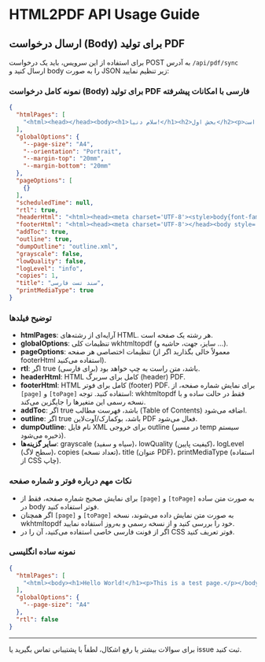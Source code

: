 # HTML2PDF API Usage Guide

## ارسال درخواست (Body) برای تولید PDF

برای استفاده از این سرویس، باید یک درخواست POST به آدرس `/api/pdf/sync` ارسال کنید و body را به صورت JSON زیر تنظیم نمایید:

### نمونه کامل درخواست (Body) برای تولید PDF فارسی با امکانات پیشرفته

```json
{
  "htmlPages": [
    "<html><head></head><body><h1>سلام دنیا!</h1><h2>بخش اول</h2><p>این یک صفحه تست راست به چپ است.</p><h2>بخش دوم</h2><p>ادامه تست...</p></body></html>"
  ],
  "globalOptions": {
    "--page-size": "A4",
    "--orientation": "Portrait",
    "--margin-top": "20mm",
    "--margin-bottom": "20mm"
  },
  "pageOptions": [
    {}
  ],
  "scheduledTime": null,
  "rtl": true,
  "headerHtml": "<html><head><meta charset='UTF-8'><style>body{font-family:Tahoma,'Vazir',Arial,'Arial Unicode MS',sans-serif;font-size:10pt;direction:rtl;margin:0;}</style></head><body><div style='text-align:center;'>سربرگ سفارشی</div></body></html>",
  "footerHtml": "<html><head><meta charset='UTF-8'></head><body style='font-family:Tahoma; font-size:10pt; text-align:center; direction:ltr; unicode-bidi:embed;'>صفحه [page] از [toPage]</body></html>",
  "addToc": true,
  "outline": true,
  "dumpOutline": "outline.xml",
  "grayscale": false,
  "lowQuality": false,
  "logLevel": "info",
  "copies": 1,
  "title": "سند تست فارسی",
  "printMediaType": true
}
```

### توضیح فیلدها
- **htmlPages**: آرایه‌ای از رشته‌های HTML. هر رشته یک صفحه است.
- **globalOptions**: تنظیمات کلی wkhtmltopdf (سایز، جهت، حاشیه و ...).
- **pageOptions**: تنظیمات اختصاصی هر صفحه (معمولاً خالی بگذارید اگر از footerHtml استفاده می‌کنید).
- **rtl**: اگر true باشد، متن راست به چپ خواهد بود (برای فارسی).
- **headerHtml**: HTML کامل برای سربرگ (header) PDF.
- **footerHtml**: HTML کامل برای فوتر (footer) PDF. برای نمایش شماره صفحه، از `[page]` و `[toPage]` استفاده کنید. توجه: wkhtmltopdf فقط در حالت ساده و با نسخه رسمی این متغیرها را جایگزین می‌کند.
- **addToc**: اگر true باشد، فهرست مطالب (Table of Contents) اضافه می‌شود.
- **outline**: اگر true باشد، بوکمارک/آوت‌لاین PDF فعال می‌شود.
- **dumpOutline**: نام فایل XML برای خروجی outline (در مسیر temp سیستم ذخیره می‌شود).
- **سایر گزینه‌ها**: grayscale (سیاه و سفید)، lowQuality (کیفیت پایین)، logLevel (سطح لاگ)، copies (تعداد نسخه)، title (عنوان PDF)، printMediaType (استفاده از CSS چاپ).

### نکات مهم درباره فوتر و شماره صفحه
- برای نمایش صحیح شماره صفحه، فقط از `[page]` و `[toPage]` به صورت متن ساده در body فوتر استفاده کنید.
- اگر همچنان `[page]` و `[toPage]` به صورت متن نمایش داده می‌شوند، نسخه wkhtmltopdf خود را بررسی کنید و از نسخه رسمی و به‌روز استفاده نمایید.
- اگر از فونت فارسی خاصی استفاده می‌کنید، آن را در CSS فوتر تعریف کنید.

### نمونه ساده انگلیسی
```json
{
  "htmlPages": [
    "<html><body><h1>Hello World!</h1><p>This is a test page.</p></body></html>"
  ],
  "globalOptions": {
    "--page-size": "A4"
  },
  "rtl": false
}
```

---

برای سوالات بیشتر یا رفع اشکال، لطفاً با پشتیبانی تماس بگیرید یا issue ثبت کنید.
